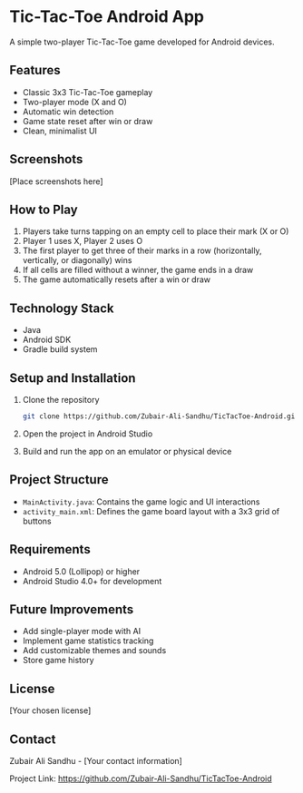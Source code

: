 # Tic-Tac-Toe Android App

A simple two-player Tic-Tac-Toe game developed for Android devices.

## Features

- Classic 3x3 Tic-Tac-Toe gameplay
- Two-player mode (X and O)
- Automatic win detection
- Game state reset after win or draw
- Clean, minimalist UI

## Screenshots

[Place screenshots here]

## How to Play

1. Players take turns tapping on an empty cell to place their mark (X or O)
2. Player 1 uses X, Player 2 uses O
3. The first player to get three of their marks in a row (horizontally, vertically, or diagonally) wins
4. If all cells are filled without a winner, the game ends in a draw
5. The game automatically resets after a win or draw

## Technology Stack

- Java
- Android SDK
- Gradle build system

## Setup and Installation

1. Clone the repository
   ```bash
   git clone https://github.com/Zubair-Ali-Sandhu/TicTacToe-Android.git
   ```

2. Open the project in Android Studio

3. Build and run the app on an emulator or physical device

## Project Structure

- `MainActivity.java`: Contains the game logic and UI interactions
- `activity_main.xml`: Defines the game board layout with a 3x3 grid of buttons

## Requirements

- Android 5.0 (Lollipop) or higher
- Android Studio 4.0+ for development

## Future Improvements

- Add single-player mode with AI
- Implement game statistics tracking
- Add customizable themes and sounds
- Store game history

## License

[Your chosen license]

## Contact

Zubair Ali Sandhu - [Your contact information]

Project Link: https://github.com/Zubair-Ali-Sandhu/TicTacToe-Android